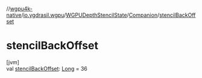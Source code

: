 //[wgpu4k-native](../../../../index.md)/[io.ygdrasil.wgpu](../../index.md)/[WGPUDepthStencilState](../index.md)/[Companion](index.md)/[stencilBackOffset](stencil-back-offset.md)

# stencilBackOffset

[jvm]\
val [stencilBackOffset](stencil-back-offset.md): [Long](https://kotlinlang.org/api/core/kotlin-stdlib/kotlin/-long/index.html) = 36